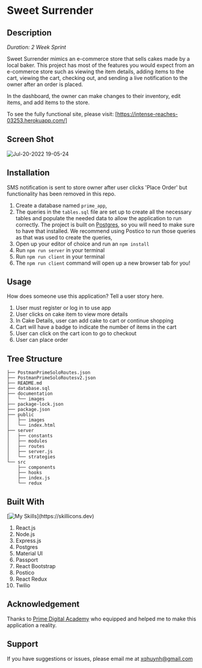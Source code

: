 # Sweet Surrender

## Description

_Duration: 2 Week Sprint_

Sweet Surrender mimics an e-commerce store that sells cakes made by a local baker. This project has most of the features you would expect from an e-commerce store such as viewing the item details, adding items to the cart, viewing the cart, checking out, and sending a live notification to the owner after an order is placed. 

In the dashboard, the owner can make changes to their inventory, edit items, and add items to the store.

To see the fully functional site, please visit: [https://intense-reaches-03253.herokuapp.com/]

## Screen Shot

![Jul-20-2022 19-05-24](https://user-images.githubusercontent.com/77410880/180102858-12faaea5-176b-4afe-aa2f-9d9424d3e389.gif)

## Installation

SMS notification is sent to store owner after user clicks 'Place Order' but functionality has been removed in this repo. 

1. Create a database named `prime_app`,
2. The queries in the `tables.sql` file are set up to create all the necessary tables and populate the needed data to allow the application to run correctly. The project is built on [Postgres](https://www.postgresql.org/download/), so you will need to make sure to have that installed. We recommend using Postico to run those queries as that was used to create the queries, 
3. Open up your editor of choice and run an `npm install`
4. Run `npm run server` in your terminal
5. Run `npm run client` in your terminal
6. The `npm run client` command will open up a new browser tab for you!

## Usage
How does someone use this application? Tell a user story here.

1. User must register or log in to use app
2. User clicks on cake item to view more details
3. In Cake Details, user can add cake to cart or continue shopping
4. Cart will have a badge to indicate the number of items in the cart
5. User can click on the cart icon to go to checkout
6. User can place order

## Tree Structure
```
├── PostmanPrimeSoloRoutes.json
├── PostmanPrimeSoloRoutesv2.json
├── README.md
├── database.sql
├── documentation
│   └── images
├── package-lock.json
├── package.json
├── public
│   ├── images
│   └── index.html
├── server
│   ├── constants
│   ├── modules
│   ├── routes
│   ├── server.js
│   └── strategies
└── src
    ├── components
    ├── hooks
    ├── index.js
    └── redux
```

## Built With

[![My Skills](https://skillicons.dev/icons?i=js,html,css,react,nodejs,postgres,)](https://skillicons.dev)

1. React.js
2. Node.js
3. Express.js
4. Postgres
5. Material UI
6. Passport
7. React Bootstrap
8. Postico
9. React Redux
10. Twilio

## Acknowledgement
Thanks to [Prime Digital Academy](www.primeacademy.io) who equipped and helped me to make this application a reality.

## Support
If you have suggestions or issues, please email me at xqhuynh@gmail.com
